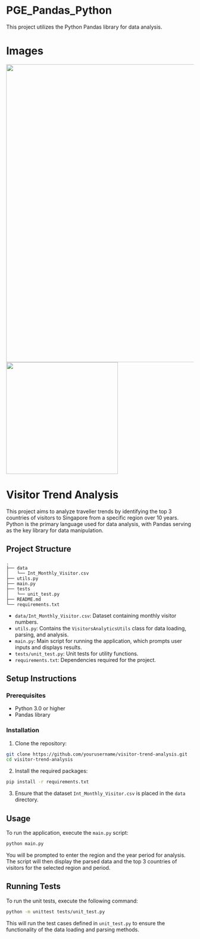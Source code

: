# PGE_Pandas_Python
This project utilizes the Python Pandas library for data analysis.

# Images
<img src="https://github.com/Zhuang-Zixian/PGE_Pandas_Python/assets/61621372/6eb04326-9901-4e15-963e-eccfe9a77d6b" width="800">
<img src="https://github.com/Zhuang-Zixian/PGE_Pandas_Python/assets/61621372/0362570c-b1c5-4aff-8a18-bbb78d442b46" width="300">

# Visitor Trend Analysis

This project aims to analyze traveller trends by identifying the top 3 countries of visitors to Singapore from a specific region over 10 years. Python is the primary language used for data analysis, with Pandas serving as the key library for data manipulation.

## Project Structure

```
.
├── data
│   └── Int_Monthly_Visitor.csv
├── utils.py
├── main.py
├── tests
│   └── unit_test.py
├── README.md
└── requirements.txt
```

- `data/Int_Monthly_Visitor.csv`: Dataset containing monthly visitor numbers.
- `utils.py`: Contains the `VisitorsAnalyticsUtils` class for data loading, parsing, and analysis.
- `main.py`: Main script for running the application, which prompts user inputs and displays results.
- `tests/unit_test.py`: Unit tests for utility functions.
- `requirements.txt`: Dependencies required for the project.

## Setup Instructions

### Prerequisites

- Python 3.0 or higher
- Pandas library

### Installation

1. Clone the repository:

```bash
git clone https://github.com/yourusername/visitor-trend-analysis.git
cd visitor-trend-analysis
```

2. Install the required packages:

```bash
pip install -r requirements.txt
```

3. Ensure that the dataset `Int_Monthly_Visitor.csv` is placed in the `data` directory.

## Usage

To run the application, execute the `main.py` script:

```bash
python main.py
```

You will be prompted to enter the region and the year period for analysis. The script will then display the parsed data and the top 3 countries of visitors for the selected region and period.

## Running Tests

To run the unit tests, execute the following command:

```bash
python -m unittest tests/unit_test.py
```

This will run the test cases defined in `unit_test.py` to ensure the functionality of the data loading and parsing methods.
